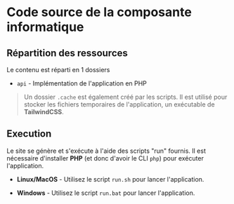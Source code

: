 # Code source de la composante informatique

## Répartition des ressources

Le contenu est réparti en 1 dossiers

- `api` - Implémentation de l'application en PHP

> Un dossier `.cache` est également créé par les scripts. Il est utilisé pour stocker les fichiers temporaires de l'application, un exécutable de **TailwindCSS**.

## Execution

Le site se génère et s'exécute à l'aide des scripts "run" fournis. Il est nécessaire d'installer **PHP** (et donc d'avoir le CLI `php`) pour exécuter l'application.

- **Linux/MacOS** - Utilisez le script `run.sh` pour lancer l'application.

- **Windows** - Utilisez le script `run.bat` pour lancer l'application.
